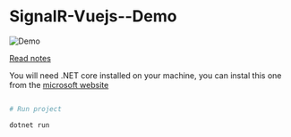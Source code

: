 # SignalR-Vuejs--Demo

![Demo](https://vinceumo.github.io/devNotes/dist/img/signalR.gif)

[Read notes](https://vinceumo.github.io/devNotes/dotnet/2018/10/29/signalR.html)

You will need .NET core installed on your machine, you can instal this one from the [microsoft website](https://www.microsof)

```bash

# Run project

dotnet run

```